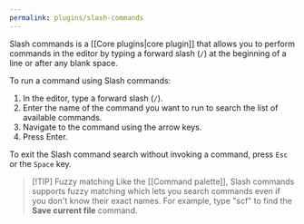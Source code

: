 ```yaml
---
permalink: plugins/slash-commands
---
```

Slash commands is a [[Core plugins|core plugin]] that allows you to perform commands in the editor by typing a forward slash (`/`) at the beginning of a line or after any blank space.

To run a command using Slash commands:

1. In the editor, type a forward slash (`/`).
2. Enter the name of the command you want to run to search the list of available commands.
3. Navigate to the command using the arrow keys.
4. Press Enter.

To exit the Slash command search without invoking a command, press `Esc` or the `Space` key.

> [!TIP] Fuzzy matching
> Like the [[Command palette]], Slash commands supports fuzzy matching which lets you search commands even if you don't know their exact names. For example, type "scf" to find the **Save current file** command.
